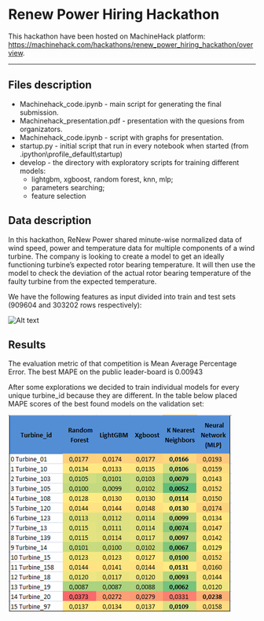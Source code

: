 # Renew Power Hiring Hackathon
This hackathon have been hosted on MachineHack platform: https://machinehack.com/hackathons/renew_power_hiring_hackathon/overview.

---

## Files description

- Machinehack_code.ipynb - main script for generating the final submission. 
- Machinehack_presentation.pdf - presentation with the quesions from organizators.
- Machinehack_code.ipynb - script with graphs for presentation.
- startup.py - initial script that run in every notebook when started (from \.ipython\profile_default\startup)
- develop - the directory with exploratory scripts for training different models:
    - lightgbm, xgboost, random forest, knn, mlp;
    - parameters searching; 
    - feature selection

## Data description
In this hackathon, ReNew Power shared minute-wise normalized data of wind speed, power and temperature data for multiple components of a wind turbine. The company is looking to create a model to get an ideally functioning turbine’s expected rotor bearing temperature. It will then use the model to check the deviation of the actual rotor bearing temperature of the faulty turbine from the expected temperature. 

We have the following features as input divided into train and test sets (909604 and 303202 rows respectively):

![Alt text](https://github.com/abessalov/Renew_Power_Hiring_Hackathon/master/img/data.png?raw=true "data")

## Results
The evaluation metric of that competition is Mean Average Percentage Error. The best MAPE on the public leader-board is 0.00943

After some explorations we decided to train individual models for every unique turbine_id because they are different. In the table below placed MAPE scores of the best found models on the validation set:

![Alt text](img/results.png?raw=true "results")

